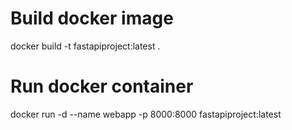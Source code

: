 # Build docker image

docker build -t fastapiproject:latest .

# Run docker container

docker run -d --name webapp -p 8000:8000 fastapiproject:latest
